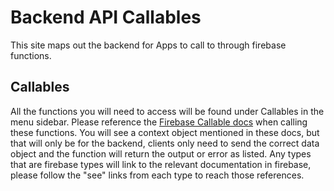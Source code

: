 # Backend API Callables

This site maps out the backend for Apps to call to through firebase functions.

## Callables

All the functions you will need to access will be found under Callables in the menu sidebar. Please reference the [Firebase Callable docs](https://firebase.google.com/docs/functions/callable?hl=en) when calling these functions. You will see a context object mentioned in these docs, but that will only be for the backend, clients only need to send the correct data object and the function will return the output or error as listed. Any types that are firebase types will link to the relevant documentation in firebase, please follow the "see" links from each type to reach those references.
